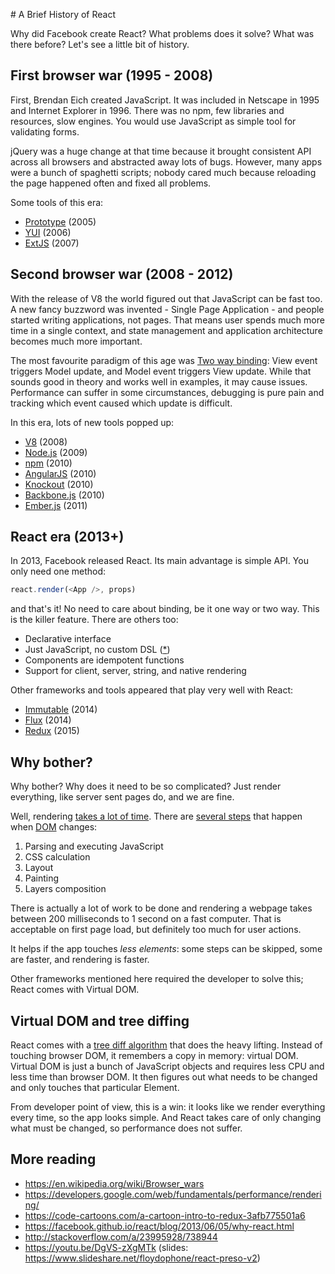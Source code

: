 # A Brief History of React

Why did Facebook create React? What problems does it solve? What was there before? Let's see a little bit of history.

## First browser war (1995 - 2008)

First, Brendan Eich created JavaScript. It was included in Netscape in 1995 and Internet Explorer in 1996.
There was no npm, few libraries and resources, slow engines.
You would use JavaScript as simple tool for validating forms.

jQuery was a huge change at that time because it brought consistent API across all browsers and abstracted away lots of bugs.
However, many apps were a bunch of spaghetti scripts; nobody cared much because reloading the page happened often and fixed all problems.

Some tools of this era:
- [Prototype](http://prototypejs.org/) (2005)
- [YUI](https://yuilibrary.com/) (2006)
- [ExtJS](https://www.sencha.com/products/extjs/) (2007)

## Second browser war (2008 - 2012)

With the release of V8 the world figured out that JavaScript can be fast too.
A new fancy buzzword was invented - Single Page Application - and people started writing applications, not pages. That means user spends much more time in a single context, and state management and application architecture becomes much more important.

The most favourite paradigm of this age was [Two way binding](https://docs.angularjs.org/guide/databinding):
View event triggers Model update, and Model event triggers View update.
While that sounds good in theory and works well in examples, it may cause issues.
Performance can suffer in some circumstances, debugging is pure pain and tracking which event caused which update is difficult.

In this era, lots of new tools popped up:
- [V8](https://developers.google.com/v8/) (2008)
- [Node.js](https://nodejs.org/) (2009)
- [npm](https://www.npmjs.com/) (2010)
- [AngularJS](https://angularjs.org/) (2010)
- [Knockout](http://knockoutjs.com/) (2010)
- [Backbone.js](http://backbonejs.org/) (2010)
- [Ember.js](http://emberjs.com/) (2011)

## React era (2013+)

In 2013, Facebook released React. Its main advantage is simple API. You only need one method:

```javascript
react.render(<App />, props)
```

and that's it! No need to care about binding, be it one way or two way.
This is the killer feature. There are others too:

- Declarative interface
- Just JavaScript, no custom DSL ([\*](https://facebook.github.io/react/docs/jsx-in-depth.html))
- Components are idempotent functions
- Support for client, server, string, and native rendering

Other frameworks and tools appeared that play very well with React:

- [Immutable](https://facebook.github.io/immutable-js/) (2014)
- [Flux](https://facebook.github.io/flux/) (2014)
- [Redux](http://redux.js.org/) (2015)

## Why bother?

Why bother? Why does it need to be so complicated? Just render everything, like server sent pages do, and we are fine.

Well, rendering [takes a lot of time](https://developers.google.com/web/fundamentals/performance/rendering/). There are [several steps](https://developers.google.com/web/fundamentals/performance/rendering/) that happen when [DOM](https://developer.mozilla.org/en-US/docs/Web/API/Document_Object_Model) changes:

1. Parsing and executing JavaScript
2. CSS calculation
3. Layout
4. Painting
5. Layers composition

There is actually a lot of work to be done and rendering a webpage takes between 200 milliseconds to 1 second on a fast computer. That is acceptable on first page load, but definitely too much for user actions.

It helps if the app touches _less elements_: some steps can be skipped, some are faster, and rendering is faster.

Other frameworks mentioned here required the developer to solve this; React comes with Virtual DOM.

## Virtual DOM and tree diffing

React comes with a [tree diff algorithm](https://calendar.perfplanet.com/2013/diff/) that does the heavy lifting. Instead of touching browser DOM, it remembers a copy in memory: virtual DOM. Virtual DOM is just a bunch of JavaScript objects and requires less CPU and less time than browser DOM. It then figures out what needs to be changed and only touches that particular Element.

From developer point of view, this is a win: it looks like we render everything every time, so the app looks simple. And React takes care of only changing what must be changed, so performance does not suffer.

## More reading

- https://en.wikipedia.org/wiki/Browser_wars
- https://developers.google.com/web/fundamentals/performance/rendering/
- https://code-cartoons.com/a-cartoon-intro-to-redux-3afb775501a6
- https://facebook.github.io/react/blog/2013/06/05/why-react.html
- http://stackoverflow.com/a/23995928/738944
- https://youtu.be/DgVS-zXgMTk (slides: https://www.slideshare.net/floydophone/react-preso-v2)
